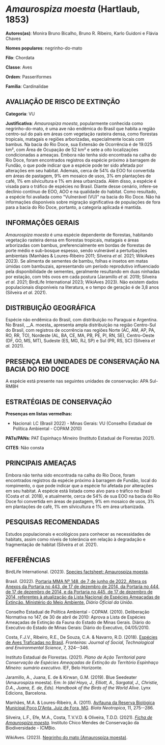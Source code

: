 # *Amaurospiza moesta* (Hartlaub, 1853)

**Autores(as)**: Monira Bruno Bicalho, Bruno R. Ribeiro, Karlo Guidoni e Flávia Chaves

**Nomes populares**: negrinho-do-mato

**Filo**: Chordata

**Classe**: Aves

**Ordem**: Passeriformes

**Família**: Cardinalidae

## AVALIAÇÃO DE RISCO DE EXTINÇÃO

**Categoria**: VU

**Justificativa**: *Amaurospiza moesta*, popularmente conhecida como negrinho-do-mato, é uma ave não endêmica do Brasil que habita a região centro-sul do país em áreas com vegetação rasteira densa, como florestas tropicais, matagais e regiões arborizadas, especialmente locais com bambus. Na bacia do Rio Doce, sua Extensão de Ocorrência é de 19.025 km², com Área de Ocupação de 52 km² e sete a oito localizações condicionadas a ameaças. Embora não tenha sido encontrada na calha do Rio Doce, foram encontrados registros da espécie próximo à barragem de Fundão, o que pode indicar que a espécie pode ter sido afetada por alterações em seu habitat. Ademais, cerca de 54% da EOO foi convertida em áreas de pastagem, 9% em mosaico de usos, 3% em plantações de café, 1% em silvicultura e 1% em área urbanizada. Além disso, a espécie é visada para o tráfico de espécies no Brasil. Diante desse cenário, infere-se declínio contínuo de EOO, AOO e na qualidade do
habitat. Como resultado, a espécie foi avaliada como "Vulnerável (VU)" na bacia do Rio Doce. Não há informações disponíveis sobre migração significativa de populações de fora para a bacia do Rio Doce, portanto, a categoria aplicada é mantida.

## INFORMAÇÕES GERAIS

*Amaurospiza moesta* é uma espécie dependente de florestas, habitando vegetação rasteira densa em florestas tropicais, matagais e áreas arborizadas com bambus, preferencialmente em bordas de florestas de porte médio e sub-bosque espesso, sendo vulnerável a perturbações ambientais (Manhães & Loures-Ribeiro 2011; Silveira *et al.* 2021; WikiAves 2023). Se alimenta de sementes de bambu, folhas e insetos em matas úmidas com bambuzais, apresentando um período reprodutivo influenciado pela disponibilidade de sementes, geralmente resultando em duas ninhadas por estação, com três ovos em cada postura (Jaramillo *et al.* 2019; Silveira *et al.* 2021; BirdLife International 2023; WikiAves 2023). Não existem dados populacionais disponíveis na literatura, e o tempo de geração é de 3,8 anos (Silveira *et al.* 2021).

## DISTRIBUIÇÃO GEOGRÁFICA

Espécie não endêmica do Brasil, com distribuição no Paraguai e Argentina. No Brasil, \_\_A. moesta\_ apresenta ampla distribuição na região Centro-Sul do Brasil, com registros de ocorrência nas regiões Norte (AC, AM, AP, PA, RO, RR, TO), Nordeste (AL, BA, CE, MA, PB, PE, PI, RN, SE), Centro-Oeste (DF, GO, MS, MT), Sudeste (ES, MG, RJ, SP) e Sul (PR, RS, SC) (Silveira *et al.* 2021).

## PRESENÇA EM UNIDADES DE CONSERVAÇÃO NA BACIA DO RIO DOCE

A espécie está presente nas seguintes unidades de conservação: APA Sul-RMBH

## ESTRATÉGIAS DE CONSERVAÇÃO

**Presenças em listas vermelhas:**

-   Nacional: LC (Brasil 2022) -   Minas Gerais: VU (Conselho Estadual de Política Ambiental - COPAM
    2010)

**PATs/PANs**: PAT Espinhaço Mineiro (Instituto Estadual de Florestas 2021).

**CITES**: Não consta

## PRINCIPAIS AMEAÇAS

Embora não tenha sido encontrada na calha do Rio Doce, foram encontrados registros da espécie próximo à barragem de Fundão, local do rompimento, o que pode indicar que a espécie foi afetada por alterações em seu habitat. A espécie está listada como alvo para o tráfico no Brasil (Costa *et al.* 2018), e atualmente, cerca de 54% de sua EOO na bacia do Rio Doce foi convertida em áreas de pastagem, 9% em mosaico de usos, 3% em plantações de café, 1% em silvicultura e 1% em área urbanizada.

## PESQUISAS RECOMENDADAS

Estudos populacionais e ecológicos para conhecer as necessidades de habitats, assim como níveis de tolerância em relação à degradação e fragmentação de habitat (Silveira *et al.* 2021).

## REFERÊNCIAS

BirdLife International. (2023). [Species factsheet: Amaurospiza moesta](http://datazone.birdlife.org/species/factsheet/blue-seedeater-amaurospiza-moesta).

Brasil. (2022). [Portaria MMA Nº 148, de 7 de junho de 2022. Altera os Anexos da Portaria no 443, de 17 de dezembro de 2014, da Portaria no 444, de 17 de dezembro de 2014, e da Portaria no 445, de 17 de dezembro de 2014, referentes à atualização da Lista Nacional de Espécies Ameaçadas de Extinção. Ministério do Meio Ambiente.](https://in.gov.br/en/web/dou/-/portaria-mma-n-148-de-7-de-junho-de-2022-406272733) *Diário Oficial da União*.

Conselho Estadual de Política Ambiental - COPAM. (2010). Deliberação Normativa no 147, de 30 de abril de 2010: Aprova a Lista de Espécies Ameaçadas de Extinção da Fauna do Estado de Minas Gerais. Diário do Executivo do Estado de Minas Gerais: Diário do Executivo, 04/05/2010.

Costa, F.J.V., Ribeiro, R.E., De Souza, C.A. & Navarro, R.D. (2018).  [Espécies de Aves Traficadas no Brasil](https://doi.org/10.21664/2238-8869.2018v7i2.p324-346).  *Fronteiras: Journal of Social, Technological and Environmental Science*, 7, 324--346.

Instituto Estadual de Florestas. (2021). *Plano de Ação Territorial para Conservação de Espécies Ameaçadas de Extinção do Território Espinhaço Mineiro: sumário executivo*. IEF, Belo Horizonte.

Jaramillo, A., Juana, E. de & Kirwan, G.M. (2019). Blue Seedeater (Amaurospiza moesta). Em: *In (del Hoyo, J., Elliott, A., Sargatal, J., Christie, D.A., Juana, E. de, Eds). Handbook of the Birds of the World Alive*. Lynx Edicions, Barcelona.

Manhães, M.A. & Loures-Ribeiro, A. (2011). [Avifauna da Reserva Biológica Municipal Poço D'Anta, Juiz de Fora, MG](https://doi.org/10.1590/S1676-06032011000300023). *Biota Neotropica*, 11, 275--286.

Silveira, L.F., Efe, M.A., Costa, T.V.V.D. & Oliveira, T.D.D. (2021).  [*Ficha de Amaurospiza moesta*](https://doi.org/10.37002/salve.ficha.29606). Instituto Chico Mendes de Conservação da Biodiversidade - ICMBio.

WikiAves. (2023). [Negrinho do mato (Amaurospiza moesta)](https://www.wikiaves.com.br/wiki/negrinho-do-mato).
